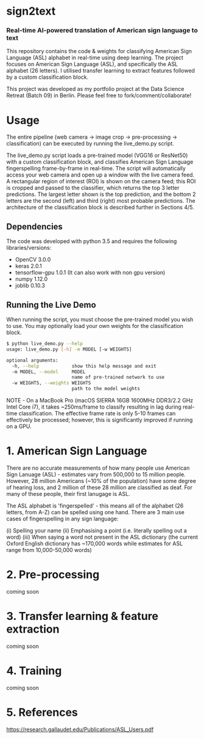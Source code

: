 # sign2text
### Real-time AI-powered translation of American sign language to text

This repository contains the code & weights for classifying American Sign Language (ASL) alphabet in real-time using deep learning. The project focuses on American Sign Language (ASL), and specifically the ASL alphabet (26 letters). I utilised transfer learning to extract features followed by a custom classification block. 

This project was developed as my portfolio project at the Data Science Retreat (Batch 09) in Berlin. Please feel free to fork/comment/collaborate!

# Usage 

The entire pipeline (web camera -> image crop -> pre-processing -> classification) can be executed by running the live_demo.py script.

The live_demo.py script loads a pre-trained model (VGG16 or ResNet50) with a custom classification block, and classifies American Sign Language fingerspelling frame-by-frame in real-time. The script will automatically access your web camera and open up a window with the live camera feed. A rectangular region of interest (ROI) is shown on the camera feed; this ROI is cropped and passed to the classifier, which returns the top 3 letter predictions. The largest letter shown is the top prediction, and the bottom 2 letters are the second (left) and third (right) most probable predictions. The architecture of the classification block is described further in Sections 4/5.

## Dependencies
The code was developed with python 3.5 and requires the following libraries/versions:

- OpenCV 3.0.0
- keras 2.0.1
- tensorflow-gpu 1.0.1 (It can also work with non gpu version)
- numpy 1.12.0
- joblib 0.10.3

## Running the Live Demo
   
When running the script, you must choose the pre-trained  model you wish to use. You may optionally load your own weights for the classification block. 

```bash
$ python live_demo.py --help
usage: live_demo.py [-h] -m MODEL [-w WEIGHTS]

optional arguments:
  -h, --help            show this help message and exit
  -m MODEL, --model     MODEL
                        name of pre-trained network to use
  -w WEIGHTS, --weights WEIGHTS
                        path to the model weights

```

NOTE - On a MacBook Pro (macOS SIERRA 16GB 1600MHz DDR3/2.2 GHz Intel Core i7), it takes ~250ms/frame to classify resulting in  lag during real-time classification. The effective frame rate is only 5-10 frames can effectively be processed; however, this is significantly improved if running on a GPU.

# 1. American Sign Language

There are no accurate measurements of how many people use American Sign Lanuage (ASL) - estimates vary from 500,000 to 15 million people. However, 28 million Americans (~10% of the population) have some degree of hearing loss, and 2 million of these 28 million are classified as deaf. For many of these people, their first lanugage is ASL.

The ASL alphabet is 'fingerspelled' - this means all of the alphabet (26 letters, from A-Z) can be spelled using one hand. There are 3 main use cases of fingerspelling in any sign language: 

(i) Spelling your name
(ii) Emphasising a point (i.e. literally spelling out a word)
(iii) When saying a word not present in the ASL dictionary (the current Oxford English dictionary has ~170,000 words while estimates for ASL range from 10,000-50,000 words)

# 2. Pre-processing
coming soon
# 3. Transfer learning & feature extraction
coming soon
# 4. Training
coming soon

# 5. References
https://research.gallaudet.edu/Publications/ASL_Users.pdf
